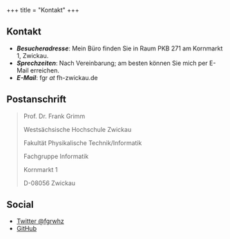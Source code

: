 +++
title = "Kontakt"
+++

## Kontakt

* _**Besucheradresse**_: Mein Büro finden Sie in Raum PKB 271 am Kornmarkt 1, Zwickau.
* _**Sprechzeiten**_: Nach Vereinbarung; am besten können Sie mich per E-Mail erreichen.
* _**E-Mail**_: fgr _at_ fh-zwickau.de

## Postanschrift

> Prof. Dr. Frank Grimm
>
> Westsächsische Hochschule Zwickau
>
> Fakultät Physikalische Technik/Informatik
>
> Fachgruppe Informatik
>
> Kornmarkt 1
>
> D-08056 Zwickau

## Social

- [Twitter @fgrwhz](https://twitter.com/fgrwhz)
- [GitHub](https://github.com/fgr)
